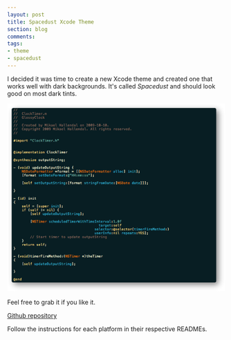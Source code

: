 ```yaml
---
layout: post
title: Spacedust Xcode Theme
section: blog
comments:
tags:
- theme
- spacedust
---
```


I decided it was time to create a new Xcode theme and created one that works well with dark backgrounds. It's called _Spacedust_ and should look good on most dark tints.

<img src="/images/posts/spacedust-xcode-theme.png"/>

Feel free to grab it if you like it.

[Github repository](https://github.com/hallski/spacedust-theme)

Follow the instructions for each platform in their respective READMEs.
